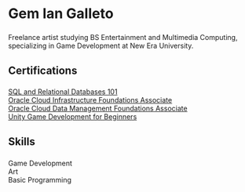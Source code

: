 <h1 align="left">Gem Ian Galleto</h1>

###

<p align="left">Freelance artist studying BS Entertainment and Multimedia Computing, specializing in Game Development at New Era University.</p>

###

<h2 align="left">Certifications</h2>

###

<p align="left">
    <a href="https://courses.cognitiveclass.ai/certificates/46510786f60342568f90327f8b676c6c#">SQL and Relational Databases 101</a><br>
    <a href="https://catalog-education.oracle.com/ords/certview/sharebadge?id=07046D8FEC1211A4E894A147E45C6DF3D259807F73B0EE412E6FCE128D0FA0CF&fbclid=IwY2xjawHDpOlleHRuA2FlbQIxMQABHe_8v8-Cd-a3yLcGajYDpnwH5wOLKpaNJRLS9rw_7yTIDqJRfK1iJcHazw_aem_Gd-Iee2M_HQXh3pNxOejwg">Oracle Cloud Infrastructure Foundations Associate</a><br>
    <a href="https://catalog-education.oracle.com/ords/certview/sharebadge?id=07046D8FEC1211A4E894A147E45C6DF3D259807F73B0EE412E6FCE128D0FA0CF&fbclid=IwY2xjawHDpV1leHRuA2FlbQIxMQABHdqNJ8Sywy4hsbcTiXxlW7I6HfwltEgc14xtWhlG97xivf-VxAV2nU4cdQ_aem_tgzLMTu6PdonuTDmAZ29VQ">Oracle Cloud Data Management Foundations Associate</a><br>
    <a href="https://cursa.app/en/my-certificate/cert0a7128064063a96f9d13c93993f69480">Unity Game Development for Beginners</a>
</p>

###

<h2 align="left">Skills</h2>

###

<p align="left">Game Development<br>Art<br>Basic Programming</p>

###
